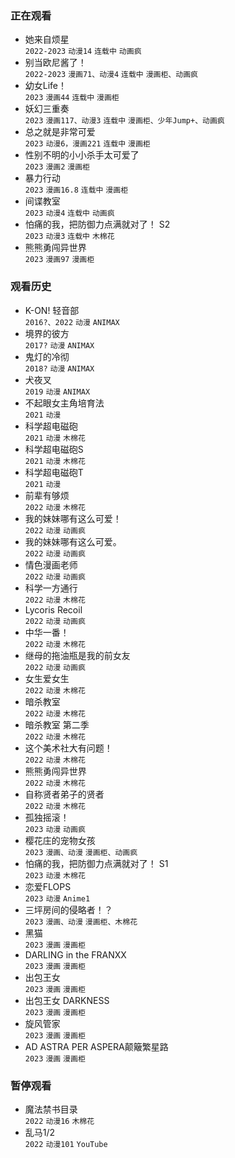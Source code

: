 
### 正在观看

- 她来自烦星   
  `2022-2023` `动漫14` `连载中` `动画疯`
- 别当欧尼酱了！   
  `2022-2023` `漫画71、动漫4` `连载中` `漫画柜、动画疯`
- 幼女Life！   
  `2023` `漫画44` `连载中` `漫画柜`
- 妖幻三重奏  
  `2023` `漫画117、动漫3` `连载中` `漫画柜、少年Jump+、动画疯`
- 总之就是非常可爱   
  `2023` `动漫6，漫画221` `连载中` `漫画柜`
- 性别不明的小小杀手太可爱了   
  `2023` `漫画2` `漫画柜`
- 暴力行动   
  `2023` `漫画16.8` `连载中` `漫画柜`
- 间谍教室   
  `2023` `动漫4` `连载中` `动画疯`
- 怕痛的我，把防御力点满就对了！ S2   
  `2023` `动漫3` `连载中` `木棉花`
- 熊熊勇闯异世界    
  `2023` `漫画97` `漫画柜`

### 观看历史

- K-ON! 轻音部   
  `2016?、2022` `动漫` `ANIMAX`
- 境界的彼方   
  `2017?` `动漫` `ANIMAX`
- 鬼灯的冷彻   
  `2018?` `动漫` `ANIMAX`
- 犬夜叉   
  `2019` `动漫` `ANIMAX`
- 不起眼女主角培育法   
  `2021` `动漫`
- 科学超电磁砲   
  `2021` `动漫` `木棉花`
- 科学超电磁砲S   
  `2021` `动漫` `木棉花`
- 科学超电磁砲T   
  `2021` `动漫`
- 前辈有够烦   
  `2022` `动漫` `木棉花`
- 我的妹妹哪有这么可爱！   
  `2022` `动漫` `动画疯`
- 我的妹妹哪有这么可爱。   
  `2022` `动漫` `动画疯`
- 情色漫画老师   
  `2022` `动漫` `动画疯`
- 科学一方通行   
  `2022` `动漫` `木棉花`
- Lycoris Recoil   
  `2022` `动漫` `动画疯`
- 中华一番！   
  `2022` `动漫` `木棉花`
- 继母的拖油瓶是我的前女友   
  `2022` `动漫` `动画疯`
- 女生爱女生   
  `2022` `动漫` `木棉花`
- 暗杀教室   
  `2022` `动漫` `木棉花`
- 暗杀教室 第二季   
  `2022` `动漫` `木棉花`
- 这个美术社大有问题！   
  `2022` `动漫` `木棉花`
- 熊熊勇闯异世界   
  `2022` `动漫` `木棉花`
- 自称贤者弟子的贤者   
  `2022` `动漫` `木棉花`
- 孤独摇滚！   
  `2023` `动漫` `动画疯`
- 樱花庄的宠物女孩   
  `2023` `漫画、动漫` `漫画柜、动画疯`
- 怕痛的我，把防御力点满就对了！ S1   
  `2023` `动漫` `木棉花`
- 恋爱FLOPS   
  `2023` `动漫` `Anime1`
- 三坪房间的侵略者！？   
  `2023` `漫画、动漫` `漫画柜、木棉花` 
- 黑猫   
  `2023` `漫画` `漫画柜`
- DARLING in the FRANXX   
  `2023` `漫画` `漫画柜`
- 出包王女   
  `2023` `漫画` `漫画柜`
- 出包王女 DARKNESS   
  `2023` `漫画` `漫画柜`
- 旋风管家   
  `2023` `漫画` `漫画柜`
- AD ASTRA PER ASPERA颠簸繁星路   
  `2023` `漫画` `漫画柜`

### 暂停观看

- 魔法禁书目录   
  `2022` `动漫16` `木棉花`
- 乱马1/2   
  `2022` `动漫101` `YouTube`
